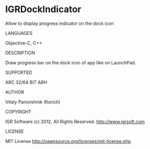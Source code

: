 IGRDockIndicator
================

Allow to display progress indicator on the dock icon

LANGUAGES

  Objective-C, C++

DESCRIPTION

  Draw progress bar on the dock icon of app like on LaunchPad.

SUPPORTED

  ARC
  32/64 BIT ARH

AUTHOR

  Vitaly Parovishnik (Korich)

COPYRIGHT

  IGR Software (c) 2012, All Rights Reserved.
  http://www.igrsoft.com

LICENSE

  MIT License
  http://opensource.org/licenses/mit-license.php